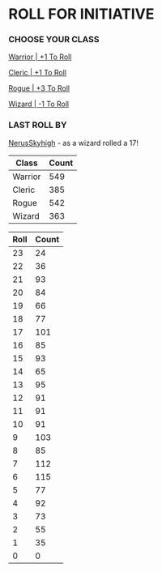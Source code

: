 # ROLL FOR INITIATIVE
### CHOOSE YOUR CLASS

[Warrior | +1 To Roll](https://github.com/benjaminsampica/benjaminsampica/issues/new?title=roll%7Cwarrior&body=Just+click+%27Submit+new+issue%27.)

[Cleric | +1 To Roll](https://github.com/benjaminsampica/benjaminsampica/issues/new?title=roll%7Ccleric&body=Just+click+%27Submit+new+issue%27.)

[Rogue | +3 To Roll](https://github.com/benjaminsampica/benjaminsampica/issues/new?title=roll%7Crogue&body=Just+click+%27Submit+new+issue%27.)

[Wizard | -1 To Roll](https://github.com/benjaminsampica/benjaminsampica/issues/new?title=roll%7Cwizard&body=Just+click+%27Submit+new+issue%27.)
### LAST ROLL BY
[NerusSkyhigh](https://www.github.com/NerusSkyhigh) - as a wizard rolled a 17!

|Class|Count|
|-|-|
|Warrior|549|
|Cleric|385|
|Rogue|542|
|Wizard|363|

|Roll|Count|
|-|-|
|23|24
|22|36
|21|93
|20|84
|19|66
|18|77
|17|101
|16|85
|15|93
|14|65
|13|95
|12|91
|11|91
|10|91
|9|103
|8|85
|7|112
|6|115
|5|77
|4|92
|3|73
|2|55
|1|35
|0|0
